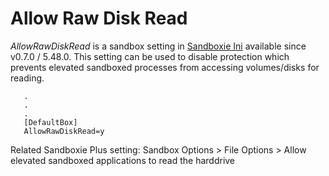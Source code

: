 # Allow Raw Disk Read

_AllowRawDiskRead_ is a sandbox setting in [Sandboxie Ini](SandboxieIni.md) available since v0.7.0 / 5.48.0. This setting can be used to disable protection which prevents elevated sandboxed processes from accessing volumes/disks for reading.

```
   .
   .
   .
   [DefaultBox]
   AllowRawDiskRead=y
```

Related Sandboxie Plus setting: Sandbox Options > File Options > Allow elevated sandboxed applications to read the harddrive
